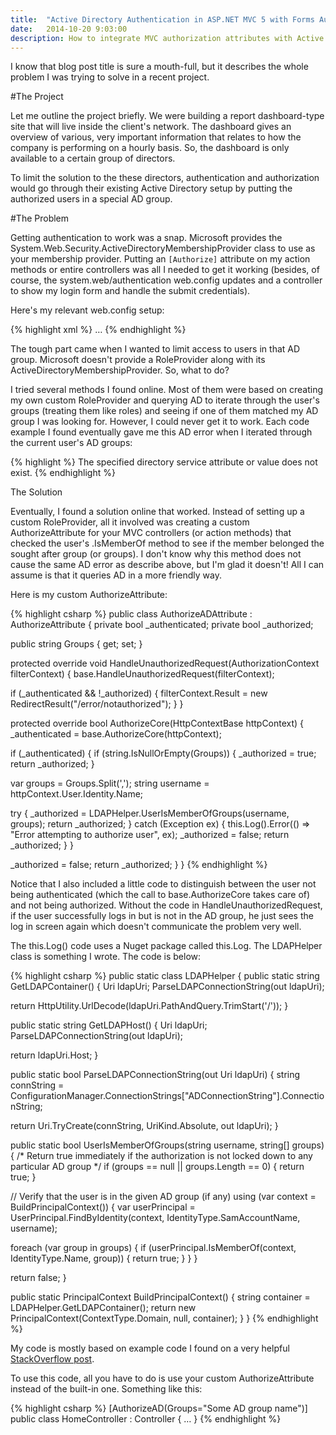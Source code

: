 ```yaml
---
title:  "Active Directory Authentication in ASP.NET MVC 5 with Forms Authentication and Group-Based Authorization"
date:   2014-10-20 9:03:00
description: How to integrate MVC authorization attributes with Active Directory.
---
```


I know that blog post title is sure a mouth-full, but it describes the whole problem I was trying to solve in a recent project.

#The Project

Let me outline the project briefly.  We were building a report dashboard-type site that will live inside the client's network.  The dashboard gives an overview of various, very important information that relates to how the company is performing on a hourly basis.  So, the dashboard is only available to a certain group of directors.

To limit the solution to the these directors, authentication and authorization would go through their existing Active Directory setup by putting the authorized users in a special AD group.

#The Problem

Getting authentication to work was a snap.  Microsoft provides the System.Web.Security.ActiveDirectoryMembershipProvider
class to use as your membership provider.  Putting an `[Authorize]` attribute on my action methods or entire controllers was all I needed to get it working (besides, of course, the system.web/authentication web.config updates and a controller to show my login form and handle the submit credentials).

Here's my relevant web.config setup:

{% highlight xml %}
<connectionStrings>
<add name="ADConnectionString" connectionString="<ldap connection string here>" />
</connectionStrings>
…
<authentication mode="Forms">
<forms name=".AuthCookie" loginUrl="~/login"/>
</authentication>
<membership defaultProvider="ADMembershipProvider">
<providers>
<clear/>
<add name="ADMembershipProvider"
type="System.Web.Security.ActiveDirectoryMembershipProvider"
connectionStringName="ADConnectionString"
attributeMapUsername="sAMAccountName"/>
</providers>
</membership>
{% endhighlight %}

The tough part came when I wanted to limit access to users in that AD group. Microsoft doesn't provide a RoleProvider along with its ActiveDirectoryMembershipProvider. So, what to do?

I tried several methods I found online. Most of them were based on creating my own custom RoleProvider and querying AD to iterate through the user's groups (treating them like roles) and seeing if one of them matched my AD group I was looking for. However, I could never get it to work. Each code example I found eventually gave me this AD error when I iterated through the current user's AD groups:

{% highlight %}
The specified directory service attribute or value does not exist.
{% endhighlight %}

The Solution

Eventually, I found a solution online that worked. Instead of setting up a custom RoleProvider, all it involved was creating a custom AuthorizeAttribute for your MVC controllers (or action methods) that checked the user's .IsMemberOf method to see if the member belonged the sought after group (or groups). I don't know why this method does not cause the same AD error as describe above, but I'm glad it doesn't! All I can assume is that it queries AD in a more friendly way.

Here is my custom AuthorizeAttribute:

{% highlight csharp %}
public class AuthorizeADAttribute : AuthorizeAttribute
{
private bool _authenticated;
private bool _authorized;

public string Groups { get; set; }

protected override void HandleUnauthorizedRequest(AuthorizationContext filterContext)
{
base.HandleUnauthorizedRequest(filterContext);

if (_authenticated && !_authorized)
{
filterContext.Result = new RedirectResult("/error/notauthorized");
}
}

protected override bool AuthorizeCore(HttpContextBase httpContext)
{
_authenticated = base.AuthorizeCore(httpContext);

if (_authenticated)
{
if (string.IsNullOrEmpty(Groups))
{
_authorized = true;
return _authorized;
}

var groups = Groups.Split(',');
string username = httpContext.User.Identity.Name;

try
{
_authorized = LDAPHelper.UserIsMemberOfGroups(username, groups);
return _authorized;
}
catch (Exception ex)
{
this.Log().Error(() => "Error attempting to authorize user", ex);
_authorized = false;
return _authorized;
}
}

_authorized = false;
return _authorized;
}
}
{% endhighlight %}

Notice that I also included a little code to distinguish between the user not being authenticated (which the call to base.AuthorizeCore takes care of) and not being authorized. Without the code in HandleUnauthorizedRequest, if the user successfully logs in but is not in the AD group, he just sees the log in screen again which doesn't communicate the problem very well.

The this.Log() code uses a Nuget package called this.Log. The LDAPHelper class is something I wrote. The code is below:

{% highlight csharp %}
public static class LDAPHelper
{
public static string GetLDAPContainer()
{
Uri ldapUri;
ParseLDAPConnectionString(out ldapUri);

return HttpUtility.UrlDecode(ldapUri.PathAndQuery.TrimStart('/'));
}

public static string GetLDAPHost()
{
Uri ldapUri;
ParseLDAPConnectionString(out ldapUri);

return ldapUri.Host;
}

public static bool ParseLDAPConnectionString(out Uri ldapUri)
{
string connString = ConfigurationManager.ConnectionStrings["ADConnectionString"].ConnectionString;

return Uri.TryCreate(connString, UriKind.Absolute, out ldapUri);
}

public static bool UserIsMemberOfGroups(string username, string[] groups)
{
/* Return true immediately if the authorization is not
locked down to any particular AD group */
if (groups == null || groups.Length == 0)
{
return true;
}

// Verify that the user is in the given AD group (if any)
using (var context = BuildPrincipalContext())
{
var userPrincipal = UserPrincipal.FindByIdentity(context,
IdentityType.SamAccountName,
username);

foreach (var group in groups)
{
if (userPrincipal.IsMemberOf(context, IdentityType.Name, group))
{
return true;
}
}
}

return false;
}

public static PrincipalContext BuildPrincipalContext()
{
string container = LDAPHelper.GetLDAPContainer();
return new PrincipalContext(ContextType.Domain, null, container);
}
}
{% endhighlight %}

My code is mostly based on example code I found on a very helpful [StackOverflow post][so-post].

To use this code, all you have to do is use your custom AuthorizeAttribute instead of the built-in one. Something like this:

{% highlight csharp %}
[AuthorizeAD(Groups="Some AD group name")]
public class HomeController : Controller
{
…
}
{% endhighlight %}

[so-post]: http://stackoverflow.com/questions/4342271/asp-net-mvc-forms-authorization-with-active-directory-groups/4383502#4383502
